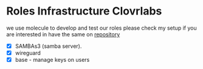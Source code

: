 # Roles Infrastructure Clovrlabs

we use molecule to develop and test our roles please check my setup if you are interested in have the same on [repository](https://github.com/Orpere/molecule-setup)

- [x] SAMBAs3 (samba server).
- [x] wireguard
- [x] base - manage keys on users
